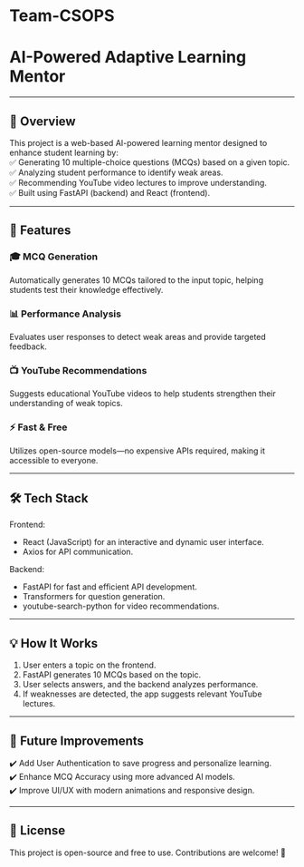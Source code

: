 # Team-CSOPS

# AI-Powered Adaptive Learning Mentor  

---

## 🚀 Overview  

This project is a web-based AI-powered learning mentor designed to enhance student learning by:  
✅ Generating 10 multiple-choice questions (MCQs) based on a given topic.  
✅ Analyzing student performance to identify weak areas.  
✅ Recommending YouTube video lectures to improve understanding.  
✅ Built using FastAPI (backend) and React (frontend).  

---

## 🌟 Features  

### 🎓 MCQ Generation  
Automatically generates 10 MCQs tailored to the input topic, helping students test their knowledge effectively.  

### 📊 Performance Analysis  
Evaluates user responses to detect weak areas and provide targeted feedback.  

### 📺 YouTube Recommendations  
Suggests educational YouTube videos to help students strengthen their understanding of weak topics.  

### ⚡️ Fast & Free  
Utilizes open-source models—no expensive APIs required, making it accessible to everyone.  

---

## 🛠 Tech Stack  

Frontend:  
- React (JavaScript) for an interactive and dynamic user interface.  
- Axios for API communication.  

Backend:  
- FastAPI for fast and efficient API development.  
- Transformers for question generation.  
- youtube-search-python for video recommendations.  

---

## 💡 How It Works  

1. User enters a topic on the frontend.  
2. FastAPI generates 10 MCQs based on the topic.  
3. User selects answers, and the backend analyzes performance.  
4. If weaknesses are detected, the app suggests relevant YouTube lectures.  

---

## 🎯 Future Improvements  

✔️ Add User Authentication to save progress and personalize learning.  
✔️ Enhance MCQ Accuracy using more advanced AI models.  
✔️ Improve UI/UX with modern animations and responsive design.  

---

## 📝 License  

This project is open-source and free to use. Contributions are welcome! 🚀  
